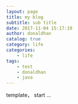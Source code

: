 ```yaml
---
layout: page
title: my blog
subtitle: sub title
date: 2017-11-04 15:17:19
author: donaldhan
catalog: true
category: life
categories:
    - life
tags:
    - test
    - donaldhan
    - java  
---
```


template， start ...
